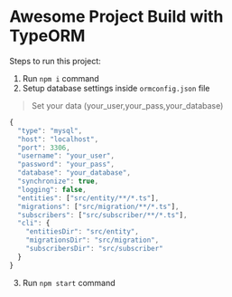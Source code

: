 # Awesome Project Build with TypeORM

Steps to run this project:

1. Run `npm i` command
2. Setup database settings inside `ormconfig.json` file

> Set your data (your_user,your_pass,your_database)

```js
{
  "type": "mysql",
  "host": "localhost",
  "port": 3306,
  "username": "your_user",
  "password": "your_pass",
  "database": "your_database",
  "synchronize": true,
  "logging": false,
  "entities": ["src/entity/**/*.ts"],
  "migrations": ["src/migration/**/*.ts"],
  "subscribers": ["src/subscriber/**/*.ts"],
  "cli": {
    "entitiesDir": "src/entity",
    "migrationsDir": "src/migration",
    "subscribersDir": "src/subscriber"
  }
}
```

3. Run `npm start` command

